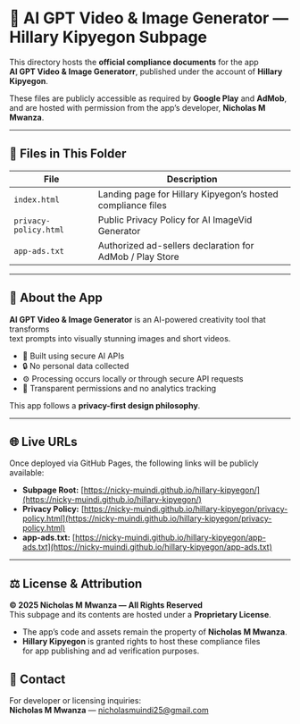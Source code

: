 # 🎨 AI GPT Video & Image Generator — Hillary Kipyegon Subpage

This directory hosts the **official compliance documents** for the app  
**AI GPT Video & Image Generatorr**, published under the account of **Hillary Kipyegon**.

These files are publicly accessible as required by **Google Play** and **AdMob**,  
and are hosted with permission from the app’s developer, **Nicholas M Mwanza**.

---

## 📂 Files in This Folder

| File | Description |
|------|--------------|
| `index.html` | Landing page for Hillary Kipyegon’s hosted compliance files |
| `privacy-policy.html` | Public Privacy Policy for AI ImageVid Generator |
| `app-ads.txt` | Authorized ad-sellers declaration for AdMob / Play Store |

---

## 🧠 About the App

**AI GPT Video & Image Generator** is an AI-powered creativity tool that transforms  
text prompts into visually stunning images and short videos.  

- 🧠 Built using secure AI APIs  
- 🔒 No personal data collected  
- ⚙️ Processing occurs locally or through secure API requests  
- 💬 Transparent permissions and no analytics tracking  

This app follows a **privacy-first design philosophy**.

---

## 🌐 Live URLs

Once deployed via GitHub Pages, the following links will be publicly available:

- **Subpage Root:** [https://nicky-muindi.github.io/hillary-kipyegon/](https://nicky-muindi.github.io/hillary-kipyegon/)  
- **Privacy Policy:** [https://nicky-muindi.github.io/hillary-kipyegon/privacy-policy.html](https://nicky-muindi.github.io/hillary-kipyegon/privacy-policy.html)  
- **app-ads.txt:** [https://nicky-muindi.github.io/hillary-kipyegon/app-ads.txt](https://nicky-muindi.github.io/hillary-kipyegon/app-ads.txt)

---

## ⚖️ License & Attribution

**© 2025 Nicholas M Mwanza — All Rights Reserved**  
This subpage and its contents are hosted under a **Proprietary License**.  

- The app’s code and assets remain the property of **Nicholas M Mwanza**.  
- **Hillary Kipyegon** is granted rights to host these compliance files  
  for app publishing and ad verification purposes.

## 📩 Contact

For developer or licensing inquiries:  
**Nicholas M Mwanza** — [nicholasmuindi25@gmail.com](mailto:nicholasmuindi25@gmail.com)
